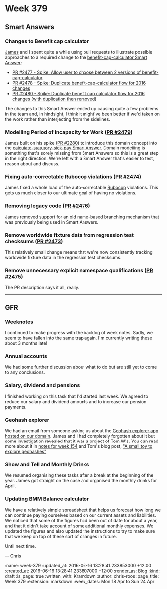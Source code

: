 Week 379
========

## Smart Answers

### Changes to Benefit cap calculator

[James][james-mead] and I spent quite a while using pull requests to illustrate possible approaches to a required change to the [benefit-cap-calculator Smart Answer][benefit-cap-calculator]:

* [PR #2477 - Spike: Allow user to choose between 2 versions of benefit-cap-calculator][smart-answers-pr-2477]
* [PR #2478 - Spike: Duplicate benefit-cap-calculator flow for 2016 changes][smart-answers-pr-2478]
* [PR #2480 - Spike: Duplicate benefit cap calculator flow for 2016 changes (with duplication then removed)][smart-answers-pr-2480]

The changes to this Smart Answer ended up causing quite a few problems in the team and, in hindsight, I think it might've been better if we'd taken on the work rather than interjecting from the sidelines.

### Modelling Period of Incapacity for Work ([PR #2479][smart-answers-pr-2479])

James built on his spike ([PR #2280][smart-answers-pr-2280]) to introduce this domain concept into the [calculate-statutory-sick-pay Smart Answer][calculate-statutory-sick-pay]. Domain modelling is something that's sorely missing from Smart Answers so this is a great step in the right direction. We're left with a Smart Answer that's easier to test, reason about and discuss.

### Fixing auto-correctable Rubocop violations ([PR #2474][smart-answers-pr-2474])

James fixed a whole load of the auto-correctable [Rubocop][rubocop] violations. This gets us much closer to our ultimate goal of having no violations.

### Removing legacy code ([PR #2476][smart-answers-pr-2476])

James removed support for an old name-based branching mechanism that was previously being used in Smart Answers.

### Remove worldwide fixture data from regression test checksums ([PR #2473][smart-answers-pr-2473])

This relatively small change means that we're now consistently tracking worldwide fixture data in the regression test checksums.

### Remove unnecessary explicit namespace qualifications ([PR #2475][smart-answers-pr-2475])

The PR description says it all, really.

---

## GFR

### Weeknotes

I continued to make progress with the backlog of week notes. Sadly, we seem to have fallen into the same trap again. I'm currently writing these about 3 months late!

### Annual accounts

We had some further discussion about what to do but are still yet to come to any conclusions.

### Salary, dividend and pensions

I finished working on this task that I'd started last week. We agreed to reduce our salary and dividend amounts and to increase our pension payments.

### Geohash explorer

We had an email from someone asking us about the [Geohash explorer app hosted on our domain][geohash-explorer]. James and I had completely forgotten about it but some investigation revealed that it was a project of [Tom W's][tom-ward]. You can read more about it in [notes for week 154][weeknotes-154] and Tom's blog post, ["A small toy to explore geohashes"][geohash-tom-ward-blog-post]

### Show and Tell and Monthly Drinks

We resumed organising these tasks after a break at the beginning of the year. James got straight on the case and organised the monthly drinks for April.

### Updating BMM Balance calculator

We have a relatively simple spreadsheet that helps us forecast how long we can continue paying ourselves based on our current assets and liabilities. We noticed that some of the figures had been out of date for about a year, and that it didn't take account of some additional monthly expenses. We updated the figures and also updated the instructions to try to make sure that we keep on top of these sort of changes in future.

Until next time.

-- Chris

[benefit-cap-calculator]: https://www.gov.uk/benefit-cap-calculator
[calculate-statutory-sick-pay]: https://www.gov.uk/calculate-statutory-sick-pay
[geohash-explorer]: http://geohash.gofreerange.com/
[geohash-tom-ward-blog-post]: https://tomafro.net/2011/09/a-small-toy-to-explore-geohashes
[james-mead]: /james-mead
[rubocop]: https://github.com/bbatsov/rubocop
[smart-answers-pr-2280]: https://github.com/alphagov/smart-answers/pull/2280
[smart-answers-pr-2473]: https://github.com/alphagov/smart-answers/pull/2473
[smart-answers-pr-2474]: https://github.com/alphagov/smart-answers/pull/2474
[smart-answers-pr-2475]: https://github.com/alphagov/smart-answers/pull/2475
[smart-answers-pr-2476]: https://github.com/alphagov/smart-answers/pull/2476
[smart-answers-pr-2477]: https://github.com/alphagov/smart-answers/pull/2477
[smart-answers-pr-2478]: https://github.com/alphagov/smart-answers/pull/2478
[smart-answers-pr-2479]: https://github.com/alphagov/smart-answers/pull/2479
[smart-answers-pr-2480]: https://github.com/alphagov/smart-answers/pull/2480
[tom-ward]: https://tomafro.net/
[weeknotes-154]: http://gofreerange.com/week-154#what

:name: week-379
:updated_at: 2016-06-16 13:28:41.233853000 +12:00
:created_at: 2016-06-16 13:28:41.233807000 +12:00
:render_as: Blog
:kind: draft
:is_page: true
:written_with: Kramdown
:author: chris-roos
:page_title: Week 379
:extension: markdown
:week_dates: Mon 18 Apr to Sun 24 Apr
